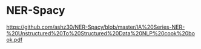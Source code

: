 # NER-Spacy

https://github.com/ashz30/NER-Spacy/blob/master/IA%20Series-NER-%20Unstructured%20To%20Structured%20Data%20NLP%20cook%20book.pdf
